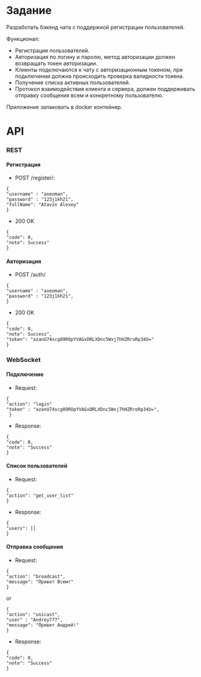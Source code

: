 # Задание

Разработать бэкенд чата с поддержкой регистрации пользователей.

Функционал:
* Регистрация пользователей.
* Авторизация по логину и паролю, метод авторизации должен возвращать токен авторизации.
* Клиенты подключаются к чату с авторизационным токеном, при подключении должна происходить 
проверка валидности токена. 
* Получение списка активных пользователей.
* Протокол взаимодействия клиента и сервера, должен поддерживать отправку сообщения всем и 
конкретному пользователю.

Приложение запаковать в docker контейнер.

# API

### REST
#### Регистрация

* POST /register/: 
```
{
"username" : "axeoman",
"password" : "123j1kh21",
"fullName": "Atavin Alexey"
}
```
* 200 OK
```
{
"code": 0, 
"note": Success"
}
```
#### Авторизация
* POST /auth/  
```
{
"username" : "axeoman",
"password" : "123j1kh21",
}
```
* 200 OK 
```
{
"code": 0, 
"note": Success", 
"token": "azanU74scg89ROpYVAGxDRLXDnc5Wxj7hHZRroRp34U="
}
```
### WebSocket
#### Подключение

* Request:  
```
{
"action": "login"
"token" : "azanU74scg89ROpYVAGxDRLXDnc5Wxj7hHZRroRp34U=",
 }
```
* Response: 
```
{
"code": 0, 
"note": "Success"
}
 ```
#### Список пользователей

* Request:  
```
{
"action": "get_user_list"
}
```
* Response: 
 ```
{
"users": []
}
```
#### Отправка сообщения

* Request:  
```
{
"action": "broadcast",
"message": "Привет Всем!"
}  
```
or
```
{
"action": "unicast",
"user" : "Andrey777",
"message": "Привет Андрей!"
}
```

* Response:  
```
{
"code": 0, 
"note": "Success"
}
```